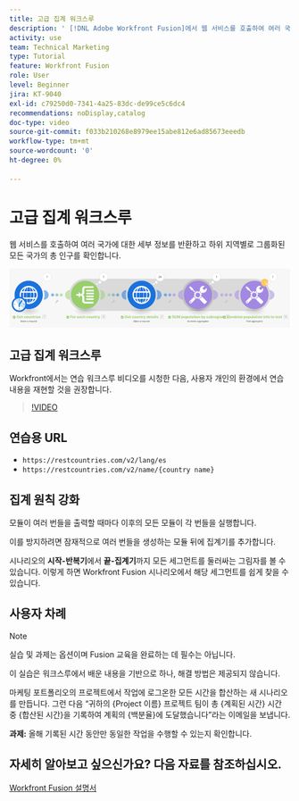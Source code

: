 ```yaml
---
title: 고급 집계 워크스루
description: ' [!DNL Adobe Workfront Fusion]에서 웹 서비스를 호출하여 여러 국가에 대한 세부 정보를 반환하고 하위 지역별로 그룹화된 인구를 확인하는 방법을 알아봅니다.'
activity: use
team: Technical Marketing
type: Tutorial
feature: Workfront Fusion
role: User
level: Beginner
jira: KT-9040
exl-id: c79250d0-7341-4a25-83dc-de99ce5c6dc4
recommendations: noDisplay,catalog
doc-type: video
source-git-commit: f033b210268e8979ee15abe812e6ad85673eeedb
workflow-type: tm+mt
source-wordcount: '0'
ht-degree: 0%

---
```


# 고급 집계 워크스루

웹 서비스를 호출하여 여러 국가에 대한 세부 정보를 반환하고 하위 지역별로 그룹화된 모든 국가의 총 인구를 확인합니다.

![Fusion 시나리오의 이미지](assets/iteration-and-aggregation-3.png)

## 고급 집계 워크스루

Workfront에서는 연습 워크스루 비디오를 시청한 다음, 사용자 개인의 환경에서 연습 내용을 재현할 것을 권장합니다.

>[!VIDEO](https://video.tv.adobe.com/v/335281/?quality=12&learn=on)

## 연습용 URL

* `https://restcountries.com/v2/lang/es`
* `https://restcountries.com/v2/name/{country name}`



## 집계 원칙 강화

모듈이 여러 번들을 출력할 때마다 이후의 모든 모듈이 각 번들을 실행합니다.

이를 방지하려면 잠재적으로 여러 번들을 생성하는 모듈 뒤에 집계기를 추가합니다.

시나리오의 **시작-반복기**&#x200B;에서 **끝-집계기**&#x200B;까지 모든 세그먼트를 둘러싸는 그림자를 볼 수 있습니다. 이렇게 하면 Workfront Fusion 시나리오에서 해당 세그먼트를 쉽게 찾을 수 있습니다.

## 사용자 차례

>[!NOTE]
>
>실습 및 과제는 옵션이며 Fusion 교육을 완료하는 데 필수는 아닙니다.

이 실습은 워크스루에서 배운 내용을 기반으로 하나, 해결 방법은 제공되지 않습니다.

마케팅 포트폴리오의 프로젝트에서 작업에 로그온한 모든 시간을 합산하는 새 시나리오를 만듭니다. 그런 다음 “귀하의 {Project 이름} 프로젝트 팀이 총 {계획된 시간} 시간 중 {합산된 시간}을 기록하여 계획의 {백분율}에 도달했습니다”라는 이메일을 보냅니다.

**과제:** 올해 기록된 시간 동안만 동일한 작업을 수행할 수 있는지 확인합니다.

## 자세히 알아보고 싶으신가요? 다음 자료를 참조하십시오.

[Workfront Fusion 설명서](https://experienceleague.adobe.com/docs/workfront/using/adobe-workfront-fusion/workfront-fusion-2.html?lang=ko-KR)
